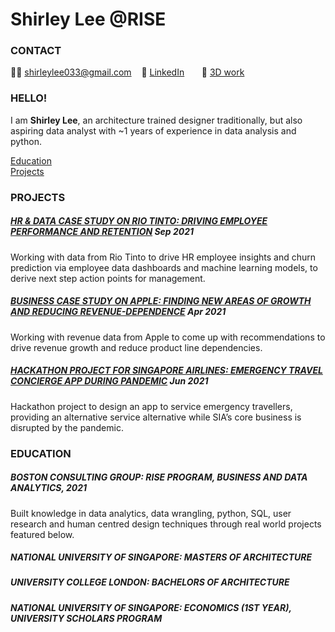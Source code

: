 # Shirley Lee @RISE

### CONTACT
✌🏻 shirleylee033@gmail.com 
&nbsp;&nbsp; 👀 [LinkedIn](https://www.linkedin.com/in/shirley-lee-designer//)
&nbsp;&nbsp;&nbsp;&nbsp;&nbsp; 🏰 [3D work](https://drive.google.com/file/d/1KI712Oo1hdrvveViknzH6LrnKS8s15BZ/view?usp=sharing) 

### HELLO!
I am __Shirley Lee__, an architecture trained designer traditionally, but also aspiring data analyst with ~1 years of experience in data analysis and python.

[Education](#education) <br>
[Projects](#projects) <br>

<!-- PROJECTS Section Starts -->
### PROJECTS

<!-- Add your details -->

##### [HR & DATA CASE STUDY ON RIO TINTO: DRIVING EMPLOYEE PERFORMANCE AND RETENTION](https://github.com/slmydroid/RISE-Mini-Project-1/blob/main/BDA03%20Group5-%20Capstone%20(Submission).pdf) Sep 2021
Working with data from Rio Tinto to drive HR employee insights and churn prediction via employee data dashboards and machine learning models, to derive next step action points for management.

##### [BUSINESS CASE STUDY ON APPLE: FINDING NEW AREAS OF GROWTH AND REDUCING REVENUE-DEPENDENCE](https://github.com/slmydroid/RISE-Mini-Project-1/blob/main/BCGRise%20-%20Business%20Essentials%20-%20Group%20Assignment%20-%20Group%205%20(RISEing%20Stars)_Submission_Final.pdf) Apr 2021
Working with revenue data from Apple to come up with recommendations to drive revenue growth and reduce product line dependencies.

##### [HACKATHON PROJECT FOR SINGAPORE AIRLINES: EMERGENCY TRAVEL CONCIERGE APP DURING PANDEMIC](https://github.com/slmydroid/RISE-Mini-Project-1/blob/main/DEGP%20-%20Group%205%20(Rising%20Stars)_vF.pdf) Jun 2021
Hackathon project to design an app to service emergency travellers, providing an alternative service alternative while SIA’s core business is disrupted by the pandemic.


<!-- PROJECTS Section Ends -->

### EDUCATION
##### BOSTON CONSULTING GROUP: RISE PROGRAM, BUSINESS AND DATA ANALYTICS, 2021
Built knowledge in data analytics, data wrangling, python, SQL, user research and human centred design techniques through real world projects featured below. 

##### NATIONAL UNIVERSITY OF SINGAPORE: MASTERS OF ARCHITECTURE

##### UNIVERSITY COLLEGE LONDON: BACHELORS OF ARCHITECTURE

##### NATIONAL UNIVERSITY OF SINGAPORE: ECONOMICS (1ST YEAR), UNIVERSITY SCHOLARS PROGRAM




